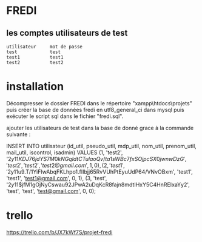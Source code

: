 # FREDI


## les comptes utilisateurs de test

    utilisateur     mot de passe
    test            test
    test1           test1
    test2           test2

# installation 
Décompresser le dossier FREDI dans le répertoire "xampp\htdocs\projets" puis créer la base de données fredi en utf8_general_ci dans mysql puis exécuter le script sql dans le fichier "fredi.sql".

ajouter les utilisateurs de test dans la base de donné grace à la commande suivante :

INSERT INTO utilisateur (id_util, pseudo_util, mdp_util, nom_util, prenom_util, mail_util, iscontrol, isadmin)
VALUES
(1, 'test2', '$2y$11$KDJ76jdYS7M0kNGqldtCTulaoQv/ta1sWBc7fxSOjpcSX0jwnwDzG', 'test2', 'test2', 'test2@gmail.com', 1, 0),
(2, 'test1', '$2y$11$u9.T/1YiFIwAbqFKLhpo1.fIIbjj65RvVUhPtEyuUdP64/VNvOBxm', 'test1', 'test1', 'test1@gmail.com', 0, 1),
(3, 'test', '$2y$11$jfM1gOjNyCswau92JPwA2uDqKcR8fajn8mdtIHxY5C4HnREIxaYy2', 'test', 'test', 'test@gmail.com', 0, 0);


# trello
https://trello.com/b/JX7kWf7S/projet-fredi